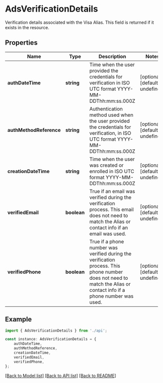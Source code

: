 # AdsVerificationDetails

Verification details associated with the Visa Alias.  This field is returned if it exists in the resource.

## Properties

Name | Type | Description | Notes
------------ | ------------- | ------------- | -------------
**authDateTime** | **string** | Time when the user provided the credentials for verification in ISO UTC format YYYY-MM-DDThh:mm:ss.000Z | [optional] [default to undefined]
**authMethodReference** | **string** | Authentication method used when the user provided the credentials for verification, in ISO UTC format YYYY-MM-DDThh:mm:ss.000Z | [optional] [default to undefined]
**creationDateTime** | **string** | Time when the user was created or enrolled in ISO UTC format YYYY-MM-DDThh:mm:ss.000Z | [optional] [default to undefined]
**verifiedEmail** | **boolean** | True if an email was verified during the verification process. This email does not need to match the Alias or contact info if an email was used. | [optional] [default to undefined]
**verifiedPhone** | **boolean** | True if a phone number was verified during the verification process. This phone number does not need to match the Alias or contact info if a phone number was used. | [optional] [default to undefined]

## Example

```typescript
import { AdsVerificationDetails } from './api';

const instance: AdsVerificationDetails = {
    authDateTime,
    authMethodReference,
    creationDateTime,
    verifiedEmail,
    verifiedPhone,
};
```

[[Back to Model list]](../README.md#documentation-for-models) [[Back to API list]](../README.md#documentation-for-api-endpoints) [[Back to README]](../README.md)
